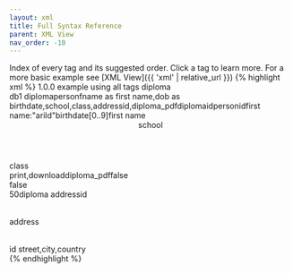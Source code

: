 ```yaml
---
layout: xml
title: Full Syntax Reference
parent: XML View
nav_order: -10
---
```

Index of every tag and its suggested order. Click a tag to learn more.
For a more basic example see [XML View]({{ 'xml' | relative_url }})
{% highlight xml %}
<views>
    <version>1.0.0</version>
    <description>example using all tags</description>
    <view>
        <name>diploma</name>    
        <schema>db1</schema>
        <table>
            <name>diploma</name>
            <title>diploma</title>
            <parent>person</parent>
            <fields>fname as first name,dob as birthdate,school,class,addressid,diploma_pdf</fields>
            <primarykey>diplomaid</primarykey>
            <foreignkey>personid</foreignkey>
            <filter>first name:"arild"</filter>
            <edit>birthdate[0..9]</edit>
            <sort>first name</sort>
            <header>school</header>
            <footer>class</footer>
            <export>print,download</export>
            <filename>diploma_pdf</filename>
            <preview>false</preview>
            <search>false</search>
            <rows>50</rows>
            <rubyview>diploma</rubyview>
            <lookup>
                <foreignkey>addressid</foreignkey>
                <table>address</table>
                <primarykey>id</primarykey>
                <fields>street,city,country</fields>
            </lookup>            
        </table>
    </view>
</views>
{% endhighlight %}